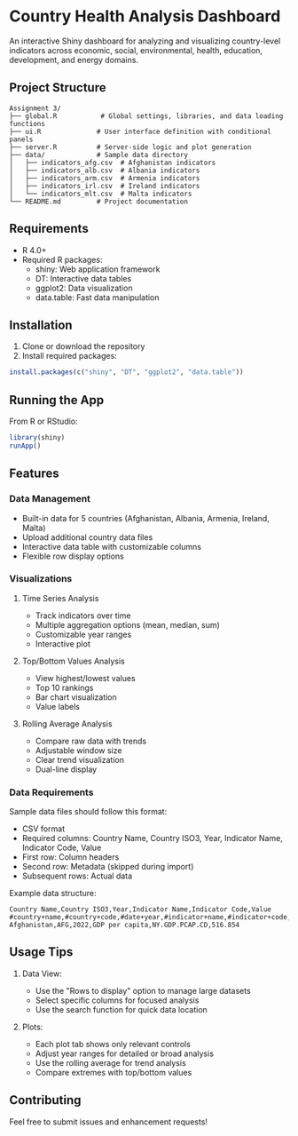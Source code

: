 # Country Health Analysis Dashboard

An interactive Shiny dashboard for analyzing and visualizing country-level indicators across economic, social, environmental, health, education, development, and energy domains.

## Project Structure

```
Assignment 3/
├── global.R           # Global settings, libraries, and data loading functions
├── ui.R              # User interface definition with conditional panels
├── server.R          # Server-side logic and plot generation
├── data/             # Sample data directory
│   ├── indicators_afg.csv  # Afghanistan indicators
│   ├── indicators_alb.csv  # Albania indicators
│   ├── indicators_arm.csv  # Armenia indicators
│   ├── indicators_irl.csv  # Ireland indicators
│   └── indicators_mlt.csv  # Malta indicators
└── README.md         # Project documentation

```

## Requirements

- R 4.0+
- Required R packages:
  - shiny: Web application framework
  - DT: Interactive data tables
  - ggplot2: Data visualization
  - data.table: Fast data manipulation

## Installation

1. Clone or download the repository
2. Install required packages:
```R
install.packages(c("shiny", "DT", "ggplot2", "data.table"))
```

## Running the App

From R or RStudio:
```R
library(shiny)
runApp()
```

## Features

### Data Management
- Built-in data for 5 countries (Afghanistan, Albania, Armenia, Ireland, Malta)
- Upload additional country data files
- Interactive data table with customizable columns
- Flexible row display options

### Visualizations

1. Time Series Analysis
   - Track indicators over time
   - Multiple aggregation options (mean, median, sum)
   - Customizable year ranges
   - Interactive plot

2. Top/Bottom Values Analysis
   - View highest/lowest values
   - Top 10 rankings
   - Bar chart visualization
   - Value labels

3. Rolling Average Analysis
   - Compare raw data with trends
   - Adjustable window size
   - Clear trend visualization
   - Dual-line display

### Data Requirements

Sample data files should follow this format:
- CSV format
- Required columns: Country Name, Country ISO3, Year, Indicator Name, Indicator Code, Value
- First row: Column headers
- Second row: Metadata (skipped during import)
- Subsequent rows: Actual data

Example data structure:
```csv
Country Name,Country ISO3,Year,Indicator Name,Indicator Code,Value
#country+name,#country+code,#date+year,#indicator+name,#indicator+code,#indicator+value+num
Afghanistan,AFG,2022,GDP per capita,NY.GDP.PCAP.CD,516.854
```

## Usage Tips

1. Data View:
   - Use the "Rows to display" option to manage large datasets
   - Select specific columns for focused analysis
   - Use the search function for quick data location

2. Plots:
   - Each plot tab shows only relevant controls
   - Adjust year ranges for detailed or broad analysis
   - Use the rolling average for trend analysis
   - Compare extremes with top/bottom values

## Contributing

Feel free to submit issues and enhancement requests!

